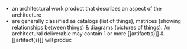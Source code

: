 - an architectural work product that describes an aspect of the architecture
- are generally classified as catalogs (list of things), matrices (showing relationships between things) & diagrams (pictures of things). An architectural deliverable may contain 1 or more [[artifact(s)]] & [[artifact(s)]] will produc